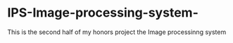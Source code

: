 # IPS-Image-processing-system-
This is the second half of my honors project the Image processinng system 
